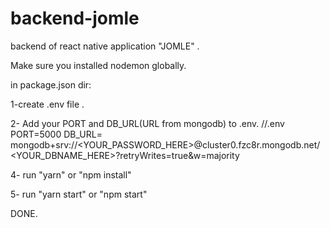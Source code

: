 # backend-jomle
backend of react native application "JOMLE" .

Make sure you installed nodemon globally.

in package.json dir:

  1-create  .env file .
  
  2- Add your PORT and DB_URL(URL from mongodb) to .env.
    //.env
        PORT=5000
        DB_URL= mongodb+srv://<YOUR_PASSWORD_HERE>@cluster0.fzc8r.mongodb.net/<YOUR_DBNAME_HERE>?retryWrites=true&w=majority
        
  4- run "yarn" or "npm install" 
  
  5- run "yarn start" or "npm start"

DONE.

